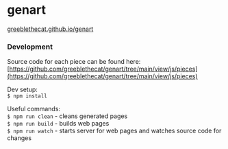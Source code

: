 # genart
[greeblethecat.github.io/genart](https://greeblethecat.github.io/genart)

### Development
Source code for each piece can be found here:     
[https://github.com/greeblethecat/genart/tree/main/view/js/pieces](https://github.com/greeblethecat/genart/tree/main/view/js/pieces)

Dev setup:     
`$ npm install`     

Useful commands:     
`$ npm run clean` - cleans generated pages     
`$ npm run build` - builds web pages     
`$ npm run watch` - starts server for web pages and watches source code for changes     
